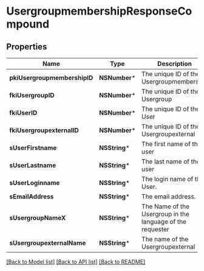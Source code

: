 # UsergroupmembershipResponseCompound

## Properties
Name | Type | Description | Notes
------------ | ------------- | ------------- | -------------
**pkiUsergroupmembershipID** | **NSNumber*** | The unique ID of the Usergroupmembership | 
**fkiUsergroupID** | **NSNumber*** | The unique ID of the Usergroup | 
**fkiUserID** | **NSNumber*** | The unique ID of the User | [optional] 
**fkiUsergroupexternalID** | **NSNumber*** | The unique ID of the Usergroupexternal | [optional] 
**sUserFirstname** | **NSString*** | The first name of the user | [optional] 
**sUserLastname** | **NSString*** | The last name of the user | [optional] 
**sUserLoginname** | **NSString*** | The login name of the User. | [optional] 
**sEmailAddress** | **NSString*** | The email address. | [optional] 
**sUsergroupNameX** | **NSString*** | The Name of the Usergroup in the language of the requester | 
**sUsergroupexternalName** | **NSString*** | The name of the Usergroupexternal | [optional] 

[[Back to Model list]](../README.md#documentation-for-models) [[Back to API list]](../README.md#documentation-for-api-endpoints) [[Back to README]](../README.md)


